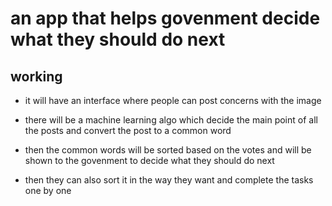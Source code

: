 # an app that helps govenment decide what they should do next

## working

* it will have an interface where people can post concerns with the image

* there will be a machine learning algo which decide the main point of all 
the posts and convert the post to a common word

* then the common words will be sorted based on the votes and will be shown to the
govenment to decide what they should do next

* then they can also sort it in the way they want and complete the tasks one by one
